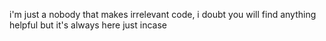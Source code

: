 i'm just a nobody that makes irrelevant code, i doubt you will find anything helpful but it's always here just incase
